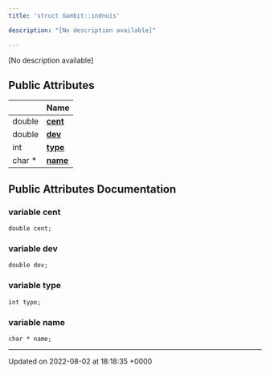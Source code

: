```yaml
---
title: 'struct Gambit::indnuis'

description: "[No description available]"

---
```









[No description available]

## Public Attributes

|                | Name           |
| -------------- | -------------- |
| double | **[cent](/documentation/code/main/classes/structgambit_1_1indnuis/#variable-cent)**  |
| double | **[dev](/documentation/code/main/classes/structgambit_1_1indnuis/#variable-dev)**  |
| int | **[type](/documentation/code/main/classes/structgambit_1_1indnuis/#variable-type)**  |
| char * | **[name](/documentation/code/main/classes/structgambit_1_1indnuis/#variable-name)**  |

## Public Attributes Documentation

### variable cent

```
double cent;
```


### variable dev

```
double dev;
```


### variable type

```
int type;
```


### variable name

```
char * name;
```


-------------------------------

Updated on 2022-08-02 at 18:18:35 +0000